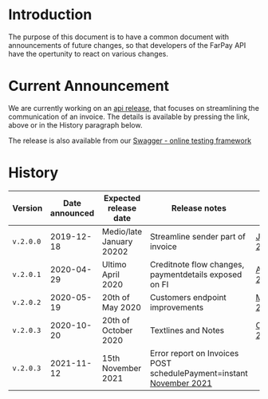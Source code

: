 # Introduction
The purpose of this document is to have a common document with announcements of future changes, so that developers of the FarPay API have the opertunity to react on various changes.

# Current Announcement
We are currently working on an [api release](API-Release-v2-2020-01-001.md), that focuses on streamlining the communication of an invoice. The details is available by pressing the link, above or in the History paragraph below.

The release is also available from our [Swagger - online testing framework](https://api.farpay.io/)

# History
Version     | Date announced | Expected release date       | Release notes | Link
------------|----------------|-----------------------------|---------------|-----
`v.2.0.0`   | 2019-12-18     |  Medio/late January 20202   | Streamline sender part of invoice | [Januar 2020](API-Release-v2-2020-01-001.md)
`v.2.0.1`   | 2020-04-29     |  Ultimo April 2020          | Creditnote flow changes, paymentdetails exposed on FI | [April 2020](API-Release-v2-2020-04-001.md)
`v.2.0.2`   | 2020-05-19     |  20th of May 2020           | Customers endpoint improvements | [May 2020](API-Release-V2-2020-05-19-001.md)
`v.2.0.3`   | 2020-10-20     |  20th of October 2020       | Textlines and Notes | [October 2020](API-Release-v2-2020-10-001.md)
`v.2.0.3`   | 2021-11-12     |  15th November 2021         | Error report on Invoices POST schedulePayment=instant [November 2021](API-Release-v2-2021-11-001.md)
